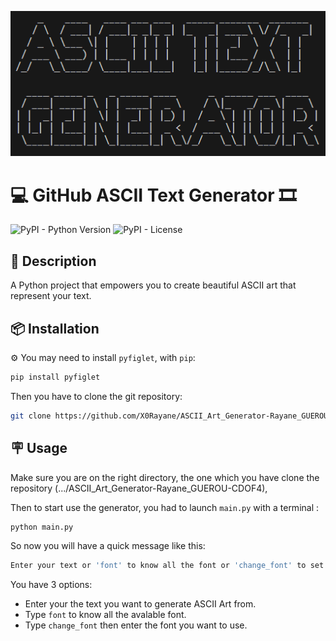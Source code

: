 
![Alt text](image.png)

# 💻 GitHub ASCII Text Generator 🎞️

![PyPI - Python Version](https://img.shields.io/pypi/pyversions/github-readme-terminal)
![PyPI - License](https://img.shields.io/pypi/l/github-readme-terminal)

## 📘 Description

A Python project that empowers you to create beautiful ASCII art that represent your text. 

## 📦 Installation

⚙️ You may need to install `pyfiglet`, with `pip`:

```bash
pip install pyfiglet
```

Then you have to clone the git repository:

```bash
git clone https://github.com/X0Rayane/ASCII_Art_Generator-Rayane_GUEROU-CDOF4
```

## 🪧 Usage

Make sure you are on the right directory, the one which you have clone the repository (.../ASCII_Art_Generator-Rayane_GUEROU-CDOF4), 

Then to start use the generator, you had to launch `main.py` with a terminal :

```bash
python main.py
```
So now you will have a quick message like this:
```bash
Enter your text or 'font' to know all the font or 'change_font' to set a new font (type 'exit' to quit): 
```

You have 3 options:
- Enter your the text you want to generate ASCII Art from.
- Type `font` to know all the avalable font.
- Type `change_font` then enter the font you want to use.